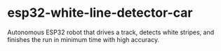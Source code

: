 # esp32-white-line-detector-car
Autonomous ESP32 robot that drives a track, detects white stripes, and finishes the run in minimum time with high accuracy.
